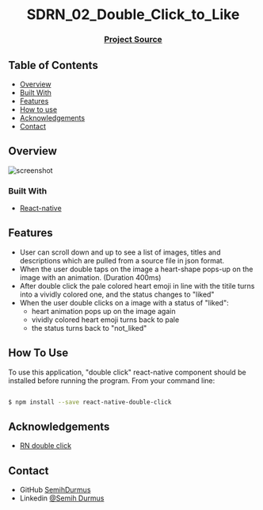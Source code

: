 
<h1 align="center">SDRN_02_Double_Click_to_Like</h1>


<div align="center">
  <h3>
    <a href="https://github.com/SemihDurmus/SDRN_02_Double_Click_to_Like.git">
      Project Source
    </a>
 
  </h3>
</div>

<!-- TABLE OF CONTENTS -->

## Table of Contents

- [Overview](#overview)
- [Built With](#built-with)
- [Features](#features)
- [How to use](#how-to-use)
- [Acknowledgements](#acknowledgements)
- [Contact](#contact)

<!-- OVERVIEW -->

## Overview

![screenshot](https://user-images.githubusercontent.com/16707738/92399059-5716eb00-f132-11ea-8b14-bcacdc8ec97b.png)

### Built With

<!-- This section should list any major frameworks that you built your project using. Here are a few examples.-->

- [React-native](https://reactnative.dev/)


## Features

- User can scroll down and up to see a list of images, titles and descriptions which are pulled from a source file in json format.
- When the user double taps on the image a heart-shape pops-up on the image with an animation. (Duration 400ms)
- After double click the pale colored heart emoji in line with the titile turns into a vividly colored one, and the status changes to "liked"
- When the user double clicks on a image with a status of "liked":
  - heart animation pops up on the image again
  - vividly colored heart emoji turns back to pale
  - the status turns back to "not_liked"

## How To Use

To use this application, "double click" react-native component should be installed before running the program. From your command line:

```bash

$ npm install --save react-native-double-click

```

## Acknowledgements

<!-- This section should list any articles or add-ons/plugins that helps you to complete the project. This is optional but it will help you in the future. For exmpale -->

- [RN double click](https://www.npmjs.com/package/react-native-double-click)

## Contact

- GitHub [SemihDurmus](https://github.com/SemihDurmus)
- Linkedin [@Semih Durmus](https://www.linkedin.com/in/semih-durmus-0548751b7/)
